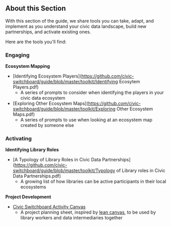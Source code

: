 ## About this Section

With this section of the guide, we share tools you can take, adapt, and implement as you understand your civic data landscape, build new partnerships, and activate existing ones.

Here are the tools you'll find:

### **Engaging**

**Ecosystem Mapping**

* [Identifying Ecosystem Players](https://github.com/civic-switchboard/guide/blob/master/toolkit/Identifying Ecosytem Players.pdf)
  * A series of prompts to consider when identifying the players in your civic data ecosystem
* [Exploring Other Ecosystem Maps](https://github.com/civic-switchboard/guide/blob/master/toolkit/Exploring Other Ecosystem Maps.pdf)
  * A series of prompts to use when looking at an ecosystem map created by someone else

### Activating

**Identifying Library Roles**

* [A Typology of Library Roles in Civic Data Partnerships](https://github.com/civic-switchboard/guide/blob/master/toolkit/Typology of Library roles in Civic Data Partnerships.pdf)
  * A growing list of how libraries can be active participants in their local ecosystems

**Project Development**

* [Civic Switchboard Activity Canvas](https://github.com/civic-switchboard/guide/blob/master/toolkit/Civic%20Switchboard%20Activity%20Canvas%20Updated%20May%202%202018.pdf)
  * A project planning sheet, inspired by [lean canvas](https://leanstack.com/is-one-page-business-model), to be used by library workers and data intermediaries together




